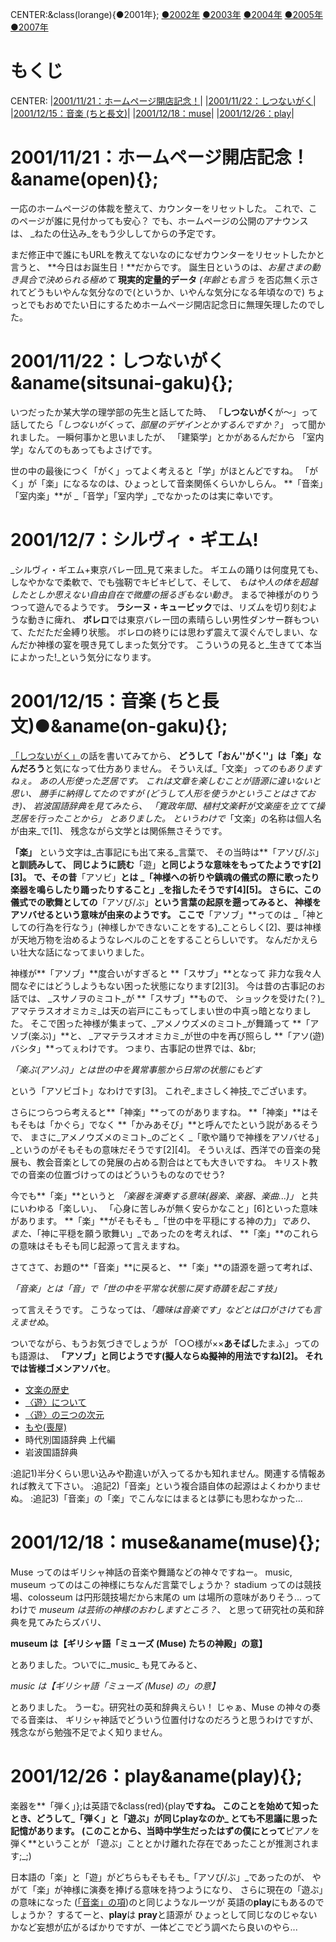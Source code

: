 CENTER:&class(lorange){●2001年};
[●2002年](ひとりごと/2002)
[●2003年](ひとりごと/2003)
[●2004年](ひとりごと/2004)
[●2005年](ひとりごと/2005)
[●2007年](ひとりごと/2007)


# もくじ 
CENTER:
|[2001/11/21：ホームページ開店記念！](#open)|
|[2001/11/22：しつないがく](#sitsunai-gaku)|
|[2001/12/15：音楽 (ちと長文)](#on-gaku)|
|[2001/12/18：muse](#muse)|
|[2001/12/26：play](#play)|


# 2001/11/21：ホームページ開店記念！&aname(open){}; 

一応のホームページの体裁を整えて、カウンターをリセットした。
これで、このページが誰に見付かっても安心？
でも、ホームページの公開のアナウンスは、
_ねたの仕込み_をもう少ししてからの予定です。

まだ修正中で誰にもURLを教えてないなのになぜカウンターをリセットしたかと言うと、
**今日はお誕生日！**だからです。
誕生日というのは、_お星さまの動き具合で決められる極めて_
**現実的定量的データ**
_(年齢とも言う_
を否応無く示されてどうもいやんな気分なので(というか、いやんな気分になる年頃なので)
ちょっとでもおめでたい日にするためホームページ開店記念日に無理矢理したのでした。


# 2001/11/22：しつないがく&aname(sitsunai-gaku){}; 

いつだったか某大学の理学部の先生と話してた時、
「**しつないがく**が～」って
話してたら「_しつないがくって、部屋のデザインとかするんですか？_」
って聞かれました。
一瞬何事かと思いましたが、
「建築学」とかがあるんだから
「室内学」なんてのもあってもよさげです。

世の中の最後につく「がく」ってよく考えると「学」がほとんどですね。
「がく」が「楽」になるなのは、ひょっとして音楽関係くらいかしらん。
**「音楽」「室内楽」**が
_「音学」「室内学」_でなかったのは実に幸いです。


# 2001/12/7：シルヴィ・ギエム! 

_シルヴィ・ギエム+東京バレー団_見て来ました。
ギエムの踊りは何度見ても、しなやかなで柔軟で、でも強靭でキビキビして、そして、
_もはや人の体を超越したとしか思えない自由自在で微塵の揺るぎもない動き_。
まるで神様がのりうつって遊んでるようです。
**ラシーヌ・キュービック**では、リズムを切り刻むような動きに痺れ、
**ボレロ**では東京バレー団の素晴らしい男性ダンサー群もついて、ただただ金縛り状態。
ボレロの終りには思わず震えて涙ぐんでしまい、なんだか神様の宴を覗き見てしまった気分です。
こういうの見ると_生きてて本当によかった!_という気分になります。


# 2001/12/15：音楽 (ちと長文)●&aname(on-gaku){}; 

[「しつないがく」](#sitsunai-gaku)の話を書いてみてから、
**どうして「おん''がく''」は「楽」なんだろう**と気になって仕方ありません。
そういえば_「文楽」_ってのもありますねぇ。
あの人形使った芝居です。
これは文章を楽しむことが語源に違いないと思い、
勝手に納得してたのですが
(どうして人形を使うかということはさておき)、
岩波国語辞典を見てみたら、
「寛政年間、植村文楽軒が文楽座を立てて操芝居を行ったことから」
とありました。
というわけで_「文楽」の名称は個人名が由来_で[1]、
残念ながら文学とは関係無さそうです。

**「楽」**
という文字は_古事記にも出て来る_言葉で、
その当時は**「アソび/ぶ」**と訓読みして、
同じように読む**「遊」**と同じような意味をもってたようです[2][3]。
で、その昔**「アソビ」**とは
_「神様への祈りや鎮魂の儀式の際に歌ったり楽器を鳴らしたり踊ったりすること」_を指したそうです[4][5]。
さらに、この儀式での歌舞としての**「アソび/ぶ」**という言葉の起原を遡ってみると、
**神様をアソバせる**という意味が由来のようです。
ここで**「アソブ」**ってのは
_「神としての行為を行なう」(神様しかできないことをする)_ことらしく[2]、要は神様が天地万物を治めるようなレベルのことをすることらしいです。
なんだかえらい壮大な話になってまいりました。

神様が**「アソブ」**度合いがすぎると
**「スサブ」**となって
非力な我々人間なぞにはどうしようもない困った状態になります[2][3]。
今は昔の古事記のお話では、
_スサノヲのミコト_が
**「スサブ」**もので、
ショックを受けた(？)_アマテラスオオミカミ_は天の岩戸にこもってしまい世の中真っ暗となりました。
そこで困った神様が集まって、_アメノウズメのミコト_が舞踊って
**「アソブ(楽ぶ)」**と、
_アマテラスオオミカミ_が世の中を再び照らし
**「アソ(遊)バシタ」**ってぇわけです。
つまり、古事記の世界では、&br;
> 
_「楽ぶ(アソぶ)」とは世の中を異常事態から日常の状態にもどす_

という「アソビゴト」なわけです[3]。
これぞ_まさしく神技_でございます。

さらにつらつら考えると**「神楽」**ってのがありますね。
**「神楽」**はそもそもは「かぐら」でなく
**「かみあそび」**と呼んでたという説があるそうで、
まさに_アメノウズメのミコト_のごとく
_「歌や踊りで神様をアソバせる」_というのがそもそもの意味だそうです[2][4]。
そういえば、西洋での音楽の発展も、教会音楽としての発展の占める割合はとても大きいですね。
キリスト教での音楽の位置づけってのはどういうものなのでせう?

今でも**「楽」**というと
_「楽器を演奏する意味(器楽、楽器、楽曲...)」_
と共にいわゆる<span class="blue">「楽しい」、
「心身に苦しみが無く安らかなこと」</span>[6]といった意味があります。
**「楽」**がそもそも
_「世の中を平穏にする神の力」_であり、
また、_「神に平穏を願う歌舞い」_であったのを考えれば、
**「楽」**のこれらの意味はそもそも同じ起源って言えますね。

さてさて、お題の**「音楽」**に戻ると、
**「楽」**の語源を遡って考れば、
> 
_「音楽」とは「音」で「世の中を平常な状態に戻す奇蹟を起こす技」_

って言えそうです。
こうなっては、_「趣味は音楽です」などとは口がさけても言えませぬ_。

ついでながら、もうお気づきでしょうが
「○○様が××**あそばし**たまふ」ってのも語源は、
**「アソブ」**と同じようです(擬人ならぬ擬神的用法ですね)[2]。
それでは皆様**ゴメンアソバセ**。

- [文楽の歴史](http://www.osaka.isp.ntt-west.co.jp/bunraku/history/his.html)
- [〈遊〉について](http://member.nifty.ne.jp/haruki/works/yuu/yuu.htm)
- [〈遊〉の三つの次元](http://member.nifty.ne.jp/haruki/works/yuu/yuu3d.htm)
- [もや(喪屋)](http://www1.odn.ne.jp/n-unasaka/moya1.htm)
- 時代別国語辞典 上代編
- 岩波国語辞典

:追記1)半分くらい思い込みや勘違いが入ってるかも知れません。関連する情報あれば教えて下さい。
:追記2)「音楽」という複合語自体の起源はよくわかりませぬ。
:追記3)「音楽」の「楽」でこんなにはまるとは夢にも思わなかった...



# 2001/12/18：muse&aname(muse){}; 

Muse ってのはギリシャ神話の音楽や舞踊などの神々ですねー。
music, museum ってのはこの神様にちなんだ言葉でしょうか？
stadium ってのは競技場、colosseum は円形競技場だから末尾の um は場所の意味がありそう...
ってわけで _museum は芸術の神様のおわしますところ？_、
と思って研究社の英和辞典を見てみたらズバリ、
> 
**museum は【ギリシャ語「ミューズ (Muse) たちの神殿」の意】**

とありました。ついでに_music_ も見てみると、
> 
_music は【ギリシャ語「ミューズ (Muse) の」の意】_

とありました。
うーむ。研究社の英和辞典えらい！
じゃぁ、Muse の神々の奏でる音楽は、
ギリシャ神話でどういう位置付けなのだろうと思うわけですが、 
残念ながら勉強不足でよく知りません。


# 2001/12/26：play&aname(play){}; 
> 
楽器を**「弾く」};は英語で&class(red){play**ですね。
このことを始めて知ったとき、どうして_「弾く」と「遊ぶ」が同じplayなのか_
とても不思議に思った記憶があります。
(このことから、当時中学生だったはずの僕にとって**ピアノを弾く**ということが
「遊ぶ」こととかけ離れた存在であったことが推測されます;_;)

日本語の「楽」と「遊」がどちらもそもそも_「アソび/ぶ」_であったのが、
やがて「楽」が神様に演奏を捧げる意味を持つようになり、
さらに現在の「遊ぶ」の意味になった
([「音楽」の項](#on-gaku))のと同じようなルーツが
英語の**play**にもあるのでしょうか？
するてーと、**play**は
**pray**と語源が
ひょっとして同じなのじゃないかなど妄想が広がるばかりですが、一体どこでどう調べたら良いのやら...

